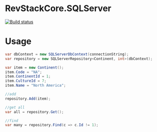 # RevStackCore.SQLServer

[![Build status](https://ci.appveyor.com/api/projects/status/4k7x5yunrvcaajce/branch/master?svg=true)](https://ci.appveyor.com/project/tachyon1337/sqlserver-m38ks/branch/master)


# Usage

```cs
var dbContext = new SQLServerDbContext(connectionString);
var repository = new SQLServerRepository<Continent, int>(dbContext);

var item = new Continent();
item.Code = "NA";
item.ContinentId = 1;
item.CultureId = 7;
item.Name = "North America";

//add
repository.Add(item);

//get all
var all = repository.Get();

//find
var many = repository.Find(c => c.Id != 1);
```
